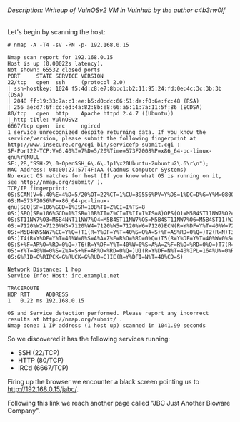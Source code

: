 ###### Description: Writeup of VulnOSv2 VM in Vulnhub by the author c4b3rw0lf

Let's begin by scanning the host: 

```
# nmap -A -T4 -sV -PN -p- 192.168.0.15

Nmap scan report for 192.168.0.15
Host is up (0.00022s latency).
Not shown: 65532 closed ports
PORT     STATE SERVICE VERSION
22/tcp   open  ssh     (protocol 2.0)
| ssh-hostkey: 1024 f5:4d:c8:e7:8b:c1:b2:11:95:24:fd:0e:4c:3c:3b:3b (DSA)
| 2048 ff:19:33:7a:c1:ee:b5:d0:dc:66:51:da:f0:6e:fc:48 (RSA)
|_256 ae:d7:6f:cc:ed:4a:82:8b:e8:66:a5:11:7a:11:5f:86 (ECDSA)
80/tcp   open  http    Apache httpd 2.4.7 ((Ubuntu))
|_http-title: VulnOSv2
6667/tcp open  irc     ngircd
1 service unrecognized despite returning data. If you know the service/version, please submit the following fingerprint at http://www.insecure.org/cgi-bin/servicefp-submit.cgi :
SF-Port22-TCP:V=6.40%I=7%D=5/20%Time=573F2008%P=x86_64-pc-linux-gnu%r(NULL
SF:,2B,"SSH-2\.0-OpenSSH_6\.6\.1p1\x20Ubuntu-2ubuntu2\.6\r\n");
MAC Address: 08:00:27:57:4F:AA (Cadmus Computer Systems)
No exact OS matches for host (If you know what OS is running on it, see http://nmap.org/submit/ ).
TCP/IP fingerprint:
OS:SCAN(V=6.40%E=4%D=5/20%OT=22%CT=1%CU=39556%PV=Y%DS=1%DC=D%G=Y%M=080027%T
OS:M=573F2056%P=x86_64-pc-linux-gnu)SEQ(SP=106%GCD=1%ISR=10B%TI=Z%CI=I%TS=8
OS:)SEQ(SP=106%GCD=1%ISR=10B%TI=Z%CI=I%II=I%TS=8)OPS(O1=M5B4ST11NW7%O2=M5B4
OS:ST11NW7%O3=M5B4NNT11NW7%O4=M5B4ST11NW7%O5=M5B4ST11NW7%O6=M5B4ST11)WIN(W1
OS:=7120%W2=7120%W3=7120%W4=7120%W5=7120%W6=7120)ECN(R=Y%DF=Y%T=40%W=7210%O
OS:=M5B4NNSNW7%CC=Y%Q=)T1(R=Y%DF=Y%T=40%S=O%A=S+%F=AS%RD=0%Q=)T2(R=N)T3(R=N
OS:)T4(R=Y%DF=Y%T=40%W=0%S=A%A=Z%F=R%O=%RD=0%Q=)T5(R=Y%DF=Y%T=40%W=0%S=Z%A=
OS:S+%F=AR%O=%RD=0%Q=)T6(R=Y%DF=Y%T=40%W=0%S=A%A=Z%F=R%O=%RD=0%Q=)T7(R=Y%DF
OS:=Y%T=40%W=0%S=Z%A=S+%F=AR%O=%RD=0%Q=)U1(R=Y%DF=N%T=40%IPL=164%UN=0%RIPL=
OS:G%RID=G%RIPCK=G%RUCK=G%RUD=G)IE(R=Y%DFI=N%T=40%CD=S)

Network Distance: 1 hop
Service Info: Host: irc.example.net

TRACEROUTE
HOP RTT     ADDRESS
1   0.22 ms 192.168.0.15

OS and Service detection performed. Please report any incorrect results at http://nmap.org/submit/ .
Nmap done: 1 IP address (1 host up) scanned in 1041.99 seconds
```

So we discovered it has the following services running:
- SSH (22/TCP)
- HTTP (80/TCP)
- IRCd (6667/TCP)

Firing up the browser we encounter a black screen pointing us to http://192.168.0.15/jabc/. 

Following this link we reach another page called "JBC Just Another Bioware Company".
